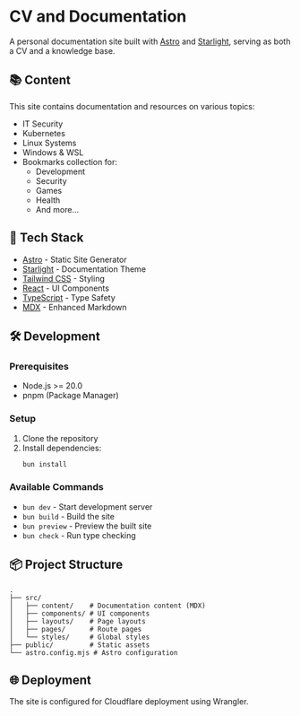 # CV and Documentation

A personal documentation site built with [Astro](https://astro.build) and [Starlight](https://starlight.astro.build), serving as both a CV and a knowledge base.

## 📚 Content

This site contains documentation and resources on various topics:
- IT Security
- Kubernetes
- Linux Systems
- Windows & WSL
- Bookmarks collection for:
  - Development
  - Security
  - Games
  - Health
  - And more...

## 🚀 Tech Stack

- [Astro](https://astro.build) - Static Site Generator
- [Starlight](https://starlight.astro.build) - Documentation Theme
- [Tailwind CSS](https://tailwindcss.com) - Styling
- [React](https://reactjs.org) - UI Components
- [TypeScript](https://www.typescriptlang.org) - Type Safety
- [MDX](https://mdxjs.com) - Enhanced Markdown

## 🛠️ Development

### Prerequisites

- Node.js >= 20.0
- pnpm (Package Manager)

### Setup

1. Clone the repository
2. Install dependencies:
   ```bash
   bun install
   ```

### Available Commands

- `bun dev` - Start development server
- `bun build` - Build the site
- `bun preview` - Preview the built site
- `bun check` - Run type checking

## 📦 Project Structure

```
.
├── src/
│   ├── content/    # Documentation content (MDX)
│   ├── components/ # UI components
│   ├── layouts/    # Page layouts
│   ├── pages/      # Route pages
│   └── styles/     # Global styles
├── public/         # Static assets
└── astro.config.mjs # Astro configuration
```

## 🌐 Deployment

The site is configured for Cloudflare deployment using Wrangler.
